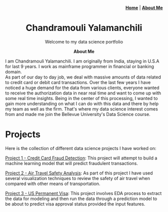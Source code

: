 <p align="right"><a href="https://chandu85.github.io/data-science/"><b>Home</b></a> | <a href="https://chandu85.github.io/data-science/about.html"><b>About Me</b></a></p>

<h1 align="center">Chandramouli Yalamanchili</h1>
<p align="center">Welcome to my data science portfolio</p>

<p align="center"><b>About Me</b></p>
I am Chandramouli Yalamanchili. I am originally from India, staying in U.S.A for last 9 years. I work as mainframe programmer in financial or banking domain.<br/>
As part of our day to day job, we deal with massive amounts of data related to credit card or debit card transactions. Over the last few years I have noticed a huge demand for the data from various clients, everyone wanted to receive the authorization data in near real time and want to come up with some real time insights. Being in the center of this processing, I wanted to gain more understanding on what I can do with this data and there by help my team as well as the firm. That's where my data science interest comes from and made me join the Bellevue University's Data Science course.

# Projects
Here is the collection of different data science projects I have worked on:

[Project 1 - Credit Card Fraud Detection](Project%201%20-%20Creditcard%20Fraud%20detection/):
This project will attempt to build a machine learning model that will predict fraudulent transactions.

[Project 2 - Air Travel Safety Analysis](Project%202%20-%20Air%20Travel%20Safety/):
As part of this project I have used several visualization techniques to review the safety of air travel when compared with other means of transportation.

[Project 3 - US Permanent Visa](#):
This project involves EDA process to extract the data for modeling and then run the data through a prediction model to be about to predict visa approval status provided the input features.
